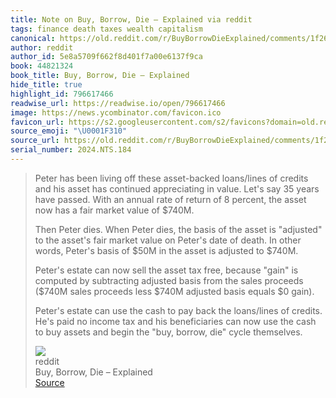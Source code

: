 ```yaml
---
title: Note on Buy, Borrow, Die – Explained via reddit
tags: finance death taxes wealth capitalism
canonical: https://old.reddit.com/r/BuyBorrowDieExplained/comments/1f26rsf/buy_borrow_die_explained/
author: reddit
author_id: 5e8a5709f662f8d401f7a00e6137f9ca
book: 44821324
book_title: Buy, Borrow, Die – Explained
hide_title: true
highlight_id: 796617466
readwise_url: https://readwise.io/open/796617466
image: https://news.ycombinator.com/favicon.ico
favicon_url: https://s2.googleusercontent.com/s2/favicons?domain=old.reddit.com
source_emoji: "\U0001F310"
source_url: https://old.reddit.com/r/BuyBorrowDieExplained/comments/1f26rsf/buy_borrow_die_explained/#:~:text=Peter%20has%20been,die%22%20cycle%20themselves.
serial_number: 2024.NTS.184
---
```

> Peter has been living off these asset-backed loans/lines of credits and his asset has continued appreciating in value. Let's say 35 years have passed. With an annual rate of return of 8 percent, the asset now has a fair market value of $740M.
> 
> Then Peter dies. When Peter dies, the basis of the asset is "adjusted" to the asset's fair market value on Peter's date of death. In other words, Peter's basis of $50M in the asset is adjusted to $740M.
> 
> Peter's estate can now sell the asset tax free, because "gain" is computed by subtracting adjusted basis from the sales proceeds ($740M sales proceeds less $740M adjusted basis equals $0 gain).
> 
> Peter's estate can use the cash to pay back the loans/lines of credits. He's paid no income tax and his beneficiaries can now use the cash to buy assets and begin the "buy, borrow, die" cycle themselves.
> <div class="quoteback-footer"><div class="quoteback-avatar"><img class="mini-favicon" src="https://s2.googleusercontent.com/s2/favicons?domain=old.reddit.com"></div><div class="quoteback-metadata"><div class="metadata-inner"><span style="display:none">FROM:</span><div aria-label="reddit" class="quoteback-author"> reddit</div><div aria-label="Buy, Borrow, Die – Explained" class="quoteback-title"> Buy, Borrow, Die – Explained</div></div></div><div class="quoteback-backlink"><a target="_blank" aria-label="go to the full text of this quotation" rel="noopener" href="https://old.reddit.com/r/BuyBorrowDieExplained/comments/1f26rsf/buy_borrow_die_explained/#:~:text=Peter%20has%20been,die%22%20cycle%20themselves." class="quoteback-arrow"> Source</a></div></div>
